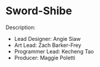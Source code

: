 # Sword-Shibe

Description:

* Lead Designer: Angie Siaw
* Art Lead: Zach Barker-Frey
* Programmer Lead: Kecheng Tao
* Producer: Maggie Poletti

